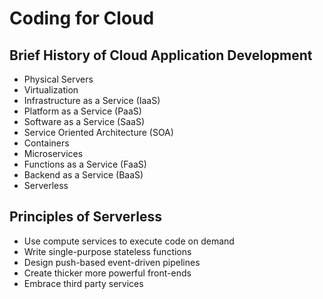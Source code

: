 # Coding for Cloud

## Brief History of Cloud Application Development

- Physical Servers
- Virtualization
- Infrastructure as a Service (IaaS)
- Platform as a Service (PaaS)
- Software as a Service (SaaS)
- Service Oriented Architecture (SOA)
- Containers
- Microservices
- Functions as a Service (FaaS)
- Backend as a Service (BaaS)
- Serverless

## Principles of Serverless

- Use compute services to execute code on demand
- Write single-purpose stateless functions
- Design push-based event-driven pipelines
- Create thicker more powerful front-ends
- Embrace third party services

